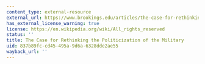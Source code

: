 ```yaml
---
content_type: external-resource
external_url: https://www.brookings.edu/articles/the-case-for-rethinking-the-politicization-of-the-military/
has_external_license_warning: true
license: https://en.wikipedia.org/wiki/All_rights_reserved
status: ''
title: The Case for Rethinking the Politicization of the Military
uid: 837b89fc-cd45-495a-9d6a-6328dde2ae55
wayback_url: ''
---
```

